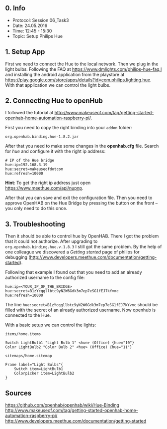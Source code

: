 ## 0. Info
- Protocol: Session 06_Task3
- Date: 24.05.2016
- Time: 12:45 - 15:30
- Topic: Setup Philips Hue

## 1. Setup App
First we need to connect the Hue to the local network. Then we plug in the light bulbs. Following the FAQ at <https://www.dmlights.com/philips-hue-faq.l> and installing the android application from the playstore at <https://play.google.com/store/apps/details?id=com.philips.lighting.hue>. With that application we can control the light bulbs.

## 2. Connecting Hue to openHub
I followed the tutorial at <http://www.makeuseof.com/tag/getting-started-openhab-home-automation-raspberry-pi/>.

First you need to copy the right binding into your `addon` folder:

    org.openhab.binding.hue-1.8.2.jar 
    
After that you need to make some changes in the **openhab.cfg** file. Search for *hue* and configure it with the right ip address:

    # IP of the Hue bridge
    hue:ip=192.168.3.19
    hue:secret=makeuseofdotcom
    hue:refresh=10000
    
**Hint**: To get the right ip address just open <https://www.meethue.com/api/nupnp>.

After that you can save and exit the configuration file. Then you need to approve OpenHAB on the Hue Bridge by pressing the button on the front – you only need to do this once.

## 3. Troubleshooting
Then it should be able to control hue by OpenHAB. There I got the problem that it could not authorize. After upgrading to `org.openhab.binding.hue.v.1.8.3` I still got the same problem. By the help of one colleague we discovered a *Getting started* page of philips for debugging (<http://www.developers.meethue.com/documentation/getting-started>).

Following that example I found out that you need to add an already authorized username to the config file:

    hue:ip=<YOUR_IP_OF_THE_BRIDGE>
    hue:secret=B1zYcqgllbtc9yN2W6Gdk3m7ep7eSG1fEJ7kYvmc
    hue:refresh=10000

The line ```hue:secret=B1zYcqgllbtc9yN2W6Gdk3m7ep7eSG1fEJ7kYvmc``` should be filled with the secret of an already authorized username. Now openhub is connected to the Hue.

With a basic setup we can control the lights: 

```items/home.items```
    
    Switch LightBulb1 "Light Bulb 1" <hue> (Office) {hue="10"}
    Color LightBulb2 "Color Bulb 2" <hue> (Office) {hue="11"}

```sitemaps/home.sitemap```
    
    Frame label="Light Bulbs"{
        Switch item=LightBulb1
        Colorpicker item=LightBulb2
    }


## Sources
<https://github.com/openhab/openhab/wiki/Hue-Binding>
<http://www.makeuseof.com/tag/getting-started-openhab-home-automation-raspberry-pi/>
<http://www.developers.meethue.com/documentation/getting-started>